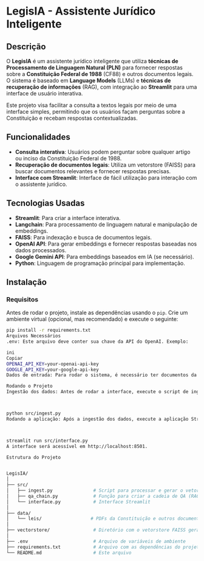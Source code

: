 # LegisIA - Assistente Jurídico Inteligente

## Descrição

O **LegisIA** é um assistente jurídico inteligente que utiliza **técnicas de Processamento de Linguagem Natural (PLN)** para fornecer respostas sobre a **Constituição Federal de 1988** (CF88) e outros documentos legais. O sistema é baseado em **Language Models** (LLMs) e **técnicas de recuperação de informações** (RAG), com integração ao **Streamlit** para uma interface de usuário interativa.

Este projeto visa facilitar a consulta a textos legais por meio de uma interface simples, permitindo que os usuários façam perguntas sobre a Constituição e recebam respostas contextualizadas.

## Funcionalidades

- **Consulta interativa**: Usuários podem perguntar sobre qualquer artigo ou inciso da Constituição Federal de 1988.
- **Recuperação de documentos legais**: Utiliza um vetorstore (FAISS) para buscar documentos relevantes e fornecer respostas precisas.
- **Interface com Streamlit**: Interface de fácil utilização para interação com o assistente jurídico.

## Tecnologias Usadas

- **Streamlit**: Para criar a interface interativa.
- **Langchain**: Para processamento de linguagem natural e manipulação de embeddings.
- **FAISS**: Para indexação e busca de documentos legais.
- **OpenAI API**: Para gerar embeddings e fornecer respostas baseadas nos dados processados.
- **Google Gemini API**: Para embeddings baseados em IA (se necessário).
- **Python**: Linguagem de programação principal para implementação.

## Instalação

### Requisitos

Antes de rodar o projeto, instale as dependências usando o `pip`. Crie um ambiente virtual (opcional, mas recomendado) e execute o seguinte:

```bash
pip install -r requirements.txt
Arquivos Necessários
.env: Este arquivo deve conter sua chave da API do OpenAI. Exemplo:

ini
Copiar
OPENAI_API_KEY=your-openai-api-key
GOOGLE_API_KEY=your-google-api-key
Dados de entrada: Para rodar o sistema, é necessário ter documentos da Constituição Federal de 1988 ou outro conteúdo legal em PDF. O diretório padrão onde os PDFs são carregados é data/leis.

Rodando o Projeto
Ingestão dos dados: Antes de rodar a interface, execute o script de ingestão para carregar e processar os PDFs:



python src/ingest.py
Rodando a aplicação: Após a ingestão dos dados, execute a aplicação Streamlit:



streamlit run src/interface.py
A interface será acessível em http://localhost:8501.

Estrutura do Projeto


LegisIA/
│
├── src/
│   ├── ingest.py               # Script para processar e gerar o vetorstore
│   ├── qa_chain.py             # Função para criar a cadeia de QA (RAG)
│   └── interface.py            # Interface Streamlit
│
├── data/
│   └── leis/                  # PDFs da Constituição e outros documentos legais
│
├── vectorstore/                # Diretório com o vetorstore FAISS gerado
│
├── .env                        # Arquivo de variáveis de ambiente
├── requirements.txt            # Arquivo com as dependências do projeto
└── README.md                   # Este arquivo
